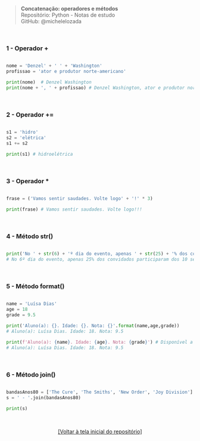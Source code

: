 > **Concatenação: operadores e métodos**  
> Repositório: Python - Notas de estudo     
> GitHub: @michelelozada
&nbsp;
     
&nbsp;  
### 1 - Operador +
```py

nome = 'Denzel' + ' ' + 'Washington'
profissao = 'ator e produtor norte-americano'

print(nome)  # Denzel Washington
print(nome + ', ' + profissao) # Denzel Washington, ator e produtor norte-americano
```

&nbsp; 

### 2 - Operador +=
```py

s1 = 'hidro'
s2 = 'elétrica'
s1 += s2

print(s1) # hidroelétrica
```

&nbsp; 

### 3 - Operador *
```py

frase = ('Vamos sentir saudades. Volte logo' + '!' * 3)

print(frase) # Vamos sentir saudades. Volte logo!!!
```

&nbsp; 

### 4 - Método str()
```py

print('No ' + str(6) + 'º dia do evento, apenas ' + str(25) + '% dos convidados participaram dos ' + str(10) + ' seminários.')
# No 6º dia do evento, apenas 25% dos convidados participaram dos 10 seminários.
```

&nbsp; 

### 5 - Método format()
```py

name = 'Luísa Dias'
age = 18
grade = 9.5
	
print('Aluno(a): {}. Idade: {}. Nota: {}'.format(name,age,grade))
# Aluno(a): Luísa Dias. Idade: 18. Nota: 9.5

print(f'Aluno(a): {name}. Idade: {age}. Nota: {grade}') # Disponível a partir da versão 3.6 do Python!
# Aluno(a): Luísa Dias. Idade: 18. Nota: 9.5
```

&nbsp; 

### 6 - Método join()
```py

bandasAnos80 = ['The Cure', 'The Smiths', 'New Order', 'Joy Division']
s = ' - '.join(bandasAnos80)

print(s)
```

&nbsp;

<div align="center">
<a href="https://github.com/michelelozada/Python-Study-Notes">[Voltar à tela inicial do repositório]</a>
</div>